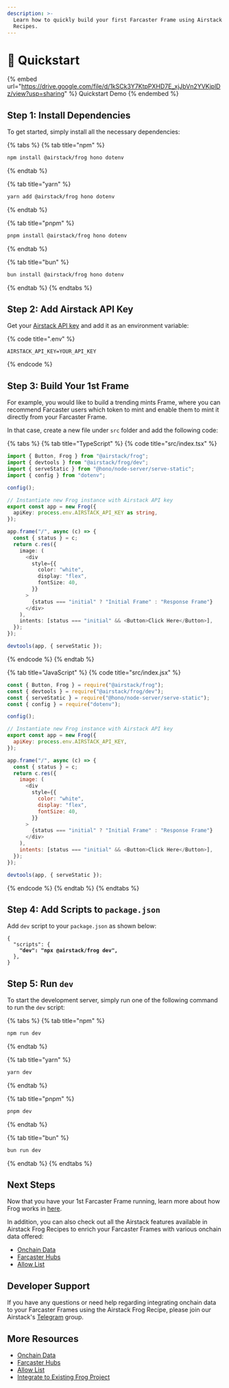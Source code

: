 ```yaml
---
description: >-
  Learn how to quickly build your first Farcaster Frame using Airstack Frog
  Recipes.
---
```


# 🚀 Quickstart

{% embed url="https://drive.google.com/file/d/1kSCk3Y7KtpPXHD7E_xjJbVn2YVKjplDz/view?usp=sharing" %}
Quickstart Demo
{% endembed %}

## Step 1: Install Dependencies

To get started, simply install all the necessary dependencies:

{% tabs %}
{% tab title="npm" %}
```bash
npm install @airstack/frog hono dotenv
```
{% endtab %}

{% tab title="yarn" %}
```bash
yarn add @airstack/frog hono dotenv
```
{% endtab %}

{% tab title="pnpm" %}
```bash
pnpm install @airstack/frog hono dotenv
```
{% endtab %}

{% tab title="bun" %}
```bash
bun install @airstack/frog hono dotenv
```
{% endtab %}
{% endtabs %}

## Step 2: Add Airstack API Key

Get your [Airstack API key](../../get-started/get-api-key.md) and add it as an environment variable:

{% code title=".env" %}
```
AIRSTACK_API_KEY=YOUR_API_KEY
```
{% endcode %}

## Step 3: Build Your 1st Frame

For example, you would like to build a trending mints Frame, where you can recommend Farcaster users which token to mint and enable them to mint it directly from your Farcaster Frame.

In that case, create a new file under `src` folder and add the following code:

{% tabs %}
{% tab title="TypeScript" %}
{% code title="src/index.tsx" %}
```typescript
import { Button, Frog } from "@airstack/frog";
import { devtools } from "@airstack/frog/dev";
import { serveStatic } from "@hono/node-server/serve-static";
import { config } from "dotenv";

config();

// Instantiate new Frog instance with Airstack API key
export const app = new Frog({
  apiKey: process.env.AIRSTACK_API_KEY as string,
});

app.frame("/", async (c) => {
  const { status } = c;
  return c.res({
    image: (
      <div
        style={{
          color: "white",
          display: "flex",
          fontSize: 40,
        }}
      >
        {status === "initial" ? "Initial Frame" : "Response Frame"}
      </div>
    ),
    intents: [status === "initial" && <Button>Click Here</Button>],
  });
});

devtools(app, { serveStatic });
```
{% endcode %}
{% endtab %}

{% tab title="JavaScript" %}
{% code title="src/index.jsx" %}
```javascript
const { Button, Frog } = require("@airstack/frog");
const { devtools } = require("@airstack/frog/dev");
const { serveStatic } = require("@hono/node-server/serve-static");
const { config } = require("dotenv");

config();

// Instantiate new Frog instance with Airstack API key
export const app = new Frog({
  apiKey: process.env.AIRSTACK_API_KEY,
});

app.frame("/", async (c) => {
  const { status } = c;
  return c.res({
    image: (
      <div
        style={{
          color: "white",
          display: "flex",
          fontSize: 40,
        }}
      >
        {status === "initial" ? "Initial Frame" : "Response Frame"}
      </div>
    ),
    intents: [status === "initial" && <Button>Click Here</Button>],
  });
});

devtools(app, { serveStatic });
```
{% endcode %}
{% endtab %}
{% endtabs %}

## Step 4: Add Scripts to `package.json`

Add `dev` script to your `package.json` as shown below:

<pre class="language-json" data-title="package.json"><code class="lang-json">{
  "scripts": { 
<strong>    "dev": "npx @airstack/frog dev",
</strong>  },
}
</code></pre>

## Step 5: Run `dev`

To start the development server, simply run one of the following command to run the `dev` script:&#x20;

{% tabs %}
{% tab title="npm" %}
```bash
npm run dev
```
{% endtab %}

{% tab title="yarn" %}
```bash
yarn dev
```
{% endtab %}

{% tab title="pnpm" %}
```bash
pnpm dev
```
{% endtab %}

{% tab title="bun" %}
```bash
bun run dev
```
{% endtab %}
{% endtabs %}

## Next Steps

Now that you have your 1st Farcaster Frame running, learn more about how Frog works in [here](https://frog.fm/concepts/overview).

In addition, you can also check out all the Airstack features available in Airstack Frog Recipes to enrich your Farcaster Frames with various onchain data offered:

* [Onchain Data](onchain-data.md)
* [Farcaster Hubs](farcaster-hubs.md)
* [Allow List](allow-list.md)

## Developer Support

If you have any questions or need help regarding integrating onchain data to your Farcaster Frames using the Airstack Frog Recipe, please join our Airstack's [Telegram](https://t.me/+1k3c2FR7z51mNDRh) group.

## More Resources

* [Onchain Data](onchain-data.md)
* [Farcaster Hubs](farcaster-hubs.md)
* [Allow List](allow-list.md)
* [Integrate to Existing Frog Project](integrate-to-existing-frog-project.md)

